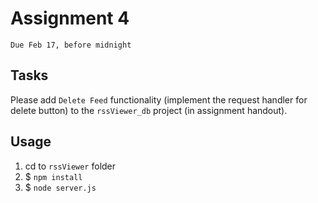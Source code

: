 # Assignment 4
`Due Feb 17, before midnight`

## Tasks

Please add `Delete Feed` functionality (implement the request handler
for delete button) to the `rssViewer_db` project (in assignment handout). 

## Usage

1. cd to `rssViewer` folder
2. $ `npm install`
3. $ `node server.js`



